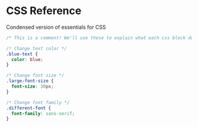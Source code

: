 # CSS Reference
Condensed version of essentials for CSS

```css
/* This is a comment! We'll use these to explain what each css block does */

/* Change text color */
.blue-text {
  color: blue;
}

/* Change font size */
.large-font-size {
  font-size: 30px;
}

/* Change font family */
.different-font {
  font-family: sans-serif;
}
```
